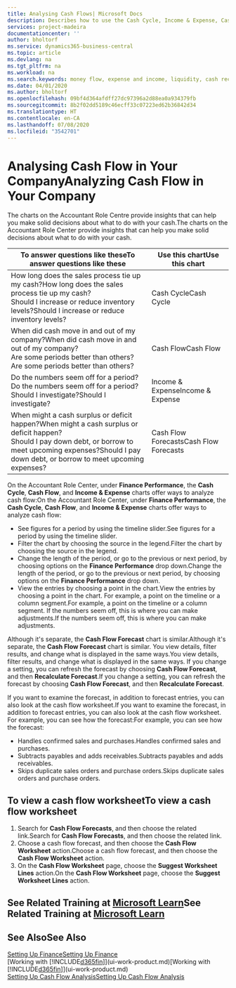```yaml
---
title: Analysing Cash Flows| Microsoft Docs
description: Describes how to use the Cash Cycle, Income & Expense, Cash Flow, and Cash Flow Forecast charts to analyze the past and future flow of money in and out of your company.
services: project-madeira
documentationcenter: ''
author: bholtorf
ms.service: dynamics365-business-central
ms.topic: article
ms.devlang: na
ms.tgt_pltfrm: na
ms.workload: na
ms.search.keywords: money flow, expense and income, liquidity, cash receipts minus cash payments, Cartera
ms.date: 04/01/2020
ms.author: bholtorf
ms.openlocfilehash: 09bf4d364afdff27dc97396a2d88ea0a934379fb
ms.sourcegitcommit: 8b2f02dd5189c46ecff33c07223ed62b36842d34
ms.translationtype: HT
ms.contentlocale: en-CA
ms.lasthandoff: 07/08/2020
ms.locfileid: "3542701"
---
```

# <a name="analyzing-cash-flow-in-your-company"></a><span data-ttu-id="92ded-103">Analysing Cash Flow in Your Company</span><span class="sxs-lookup"><span data-stu-id="92ded-103">Analyzing Cash Flow in Your Company</span></span>
<span data-ttu-id="92ded-104">The charts on the Accountant Role Centre provide insights that can help you make solid decisions about what to do with your cash.</span><span class="sxs-lookup"><span data-stu-id="92ded-104">The charts on the Accountant Role Center provide insights that can help you make solid decisions about what to do with your cash.</span></span>  

| <span data-ttu-id="92ded-105">To answer questions like these</span><span class="sxs-lookup"><span data-stu-id="92ded-105">To answer questions like these</span></span> | <span data-ttu-id="92ded-106">Use this chart</span><span class="sxs-lookup"><span data-stu-id="92ded-106">Use this chart</span></span> |
| --- | --- |
| <span data-ttu-id="92ded-107">How long does the sales process tie up my cash?</span><span class="sxs-lookup"><span data-stu-id="92ded-107">How long does the sales process tie up my cash?</span></span></br> <span data-ttu-id="92ded-108">Should I increase or reduce inventory levels?</span><span class="sxs-lookup"><span data-stu-id="92ded-108">Should I increase or reduce inventory levels?</span></span> |<span data-ttu-id="92ded-109">Cash Cycle</span><span class="sxs-lookup"><span data-stu-id="92ded-109">Cash Cycle</span></span> |
| <span data-ttu-id="92ded-110">When did cash move in and out of my company?</span><span class="sxs-lookup"><span data-stu-id="92ded-110">When did cash move in and out of my company?</span></span></br> <span data-ttu-id="92ded-111">Are some periods better than others?</span><span class="sxs-lookup"><span data-stu-id="92ded-111">Are some periods better than others?</span></span> |<span data-ttu-id="92ded-112">Cash Flow</span><span class="sxs-lookup"><span data-stu-id="92ded-112">Cash Flow</span></span> |
| <span data-ttu-id="92ded-113">Do the numbers seem off for a period?</span><span class="sxs-lookup"><span data-stu-id="92ded-113">Do the numbers seem off for a period?</span></span></br> <span data-ttu-id="92ded-114">Should I investigate?</span><span class="sxs-lookup"><span data-stu-id="92ded-114">Should I investigate?</span></span> |<span data-ttu-id="92ded-115">Income & Expense</span><span class="sxs-lookup"><span data-stu-id="92ded-115">Income & Expense</span></span> |
| <span data-ttu-id="92ded-116">When might a cash surplus or deficit happen?</span><span class="sxs-lookup"><span data-stu-id="92ded-116">When might a cash surplus or deficit happen?</span></span></br> <span data-ttu-id="92ded-117">Should I pay down debt, or borrow to meet upcoming expenses?</span><span class="sxs-lookup"><span data-stu-id="92ded-117">Should I pay down debt, or borrow to meet upcoming expenses?</span></span> |<span data-ttu-id="92ded-118">Cash Flow Forecasts</span><span class="sxs-lookup"><span data-stu-id="92ded-118">Cash Flow Forecasts</span></span> |

<span data-ttu-id="92ded-119">On the Accountant Role Center, under **Finance Performance**, the **Cash Cycle**, **Cash Flow**, and **Income & Expense** charts offer ways to analyze cash flow:</span><span class="sxs-lookup"><span data-stu-id="92ded-119">On the Accountant Role Center, under **Finance Performance**, the **Cash Cycle**, **Cash Flow**, and **Income & Expense** charts offer ways to analyze cash flow:</span></span>  

* <span data-ttu-id="92ded-120">See figures for a period by using the timeline slider.</span><span class="sxs-lookup"><span data-stu-id="92ded-120">See figures for a period by using the timeline slider.</span></span>  
* <span data-ttu-id="92ded-121">Filter the chart by choosing the source in the legend.</span><span class="sxs-lookup"><span data-stu-id="92ded-121">Filter the chart by choosing the source in the legend.</span></span>  
* <span data-ttu-id="92ded-122">Change the length of the period, or go to the previous or next period, by choosing options on the **Finance Performance** drop down.</span><span class="sxs-lookup"><span data-stu-id="92ded-122">Change the length of the period, or go to the previous or next period, by choosing options on the **Finance Performance** drop down.</span></span>  
* <span data-ttu-id="92ded-123">View the entries by choosing a point in the chart.</span><span class="sxs-lookup"><span data-stu-id="92ded-123">View the entries by choosing a point in the chart.</span></span> <span data-ttu-id="92ded-124">For example, a point on the timeline or a column segment.</span><span class="sxs-lookup"><span data-stu-id="92ded-124">For example, a point on the timeline or a column segment.</span></span> <span data-ttu-id="92ded-125">If the numbers seem off, this is where you can make adjustments.</span><span class="sxs-lookup"><span data-stu-id="92ded-125">If the numbers seem off, this is where you can make adjustments.</span></span>  

<span data-ttu-id="92ded-126">Although it's separate, the **Cash Flow Forecast** chart is similar.</span><span class="sxs-lookup"><span data-stu-id="92ded-126">Although it's separate, the **Cash Flow Forecast** chart is similar.</span></span> <span data-ttu-id="92ded-127">You view details, filter results, and change what is displayed in the same ways.</span><span class="sxs-lookup"><span data-stu-id="92ded-127">You view details, filter results, and change what is displayed in the same ways.</span></span> <span data-ttu-id="92ded-128">If you change a setting, you can refresh the forecast by choosing **Cash Flow Forecast**, and then **Recalculate Forecast**.</span><span class="sxs-lookup"><span data-stu-id="92ded-128">If you change a setting, you can refresh the forecast by choosing **Cash Flow Forecast**, and then **Recalculate Forecast**.</span></span>

<span data-ttu-id="92ded-129">If you want to examine the forecast, in addition to forecast entries, you can also look at the cash flow worksheet.</span><span class="sxs-lookup"><span data-stu-id="92ded-129">If you want to examine the forecast, in addition to forecast entries, you can also look at the cash flow worksheet.</span></span> <span data-ttu-id="92ded-130">For example, you can see how the forecast:</span><span class="sxs-lookup"><span data-stu-id="92ded-130">For example, you can see how the forecast:</span></span>

* <span data-ttu-id="92ded-131">Handles confirmed sales and purchases.</span><span class="sxs-lookup"><span data-stu-id="92ded-131">Handles confirmed sales and purchases.</span></span>  
* <span data-ttu-id="92ded-132">Subtracts payables and adds receivables.</span><span class="sxs-lookup"><span data-stu-id="92ded-132">Subtracts payables and adds receivables.</span></span>  
* <span data-ttu-id="92ded-133">Skips duplicate sales orders and purchase orders.</span><span class="sxs-lookup"><span data-stu-id="92ded-133">Skips duplicate sales orders and purchase orders.</span></span>  

## <a name="to-view-a-cash-flow-worksheet"></a><span data-ttu-id="92ded-134">To view a cash flow worksheet</span><span class="sxs-lookup"><span data-stu-id="92ded-134">To view a cash flow worksheet</span></span>
1. <span data-ttu-id="92ded-135">Search for **Cash Flow Forecasts**, and then choose the related link.</span><span class="sxs-lookup"><span data-stu-id="92ded-135">Search for **Cash Flow Forecasts**, and then choose the related link.</span></span>  
2. <span data-ttu-id="92ded-136">Choose a cash flow forecast, and then choose the **Cash Flow Worksheet** action.</span><span class="sxs-lookup"><span data-stu-id="92ded-136">Choose a cash flow forecast, and then choose the **Cash Flow Worksheet** action.</span></span>  
3. <span data-ttu-id="92ded-137">On the **Cash Flow Worksheet** page, choose the **Suggest Worksheet Lines** action.</span><span class="sxs-lookup"><span data-stu-id="92ded-137">On the **Cash Flow Worksheet** page, choose the **Suggest Worksheet Lines** action.</span></span>  

## <a name="see-related-training-at-microsoft-learn"></a><span data-ttu-id="92ded-138">See Related Training at [Microsoft Learn](/learn/modules/forecast-cash-flow-dynamics-365-business-central/index)</span><span class="sxs-lookup"><span data-stu-id="92ded-138">See Related Training at [Microsoft Learn](/learn/modules/forecast-cash-flow-dynamics-365-business-central/index)</span></span>

## <a name="see-also"></a><span data-ttu-id="92ded-139">See Also</span><span class="sxs-lookup"><span data-stu-id="92ded-139">See Also</span></span>
[<span data-ttu-id="92ded-140">Setting Up Finance</span><span class="sxs-lookup"><span data-stu-id="92ded-140">Setting Up Finance</span></span>](finance-setup-finance.md)  
<span data-ttu-id="92ded-141">[Working with [!INCLUDE[d365fin](includes/d365fin_md.md)]](ui-work-product.md)</span><span class="sxs-lookup"><span data-stu-id="92ded-141">[Working with [!INCLUDE[d365fin](includes/d365fin_md.md)]](ui-work-product.md)</span></span>  
[<span data-ttu-id="92ded-142">Setting Up Cash Flow Analysis</span><span class="sxs-lookup"><span data-stu-id="92ded-142">Setting Up Cash Flow Analysis</span></span>](finance-setup-cash-flow-analyses.md)  
